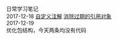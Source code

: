 日常学习笔记<br/>
2017-12-18 
<a href='https://github.com/CoderCong/note-for-java/tree/master/src/main/java/com/cong/annotation'>自定义注解</a>
<a href='https://github.com/CoderCong/note-for-java/tree/master/src/main/java/com/cong/chapter6'>消除过期的引用对象</a>
<br/>
2017-12-19<br/>
优化包结构，今天两条均没有代码<br/>